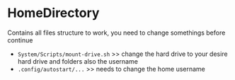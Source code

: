 # HomeDirectory
Contains all files structure to work, you need to change somethings before continue
- ``System/Scripts/mount-drive.sh`` >> change the hard drive to your desire hard drive and folders also the username
- ``.config/autostart/...`` >> needs to change the home username